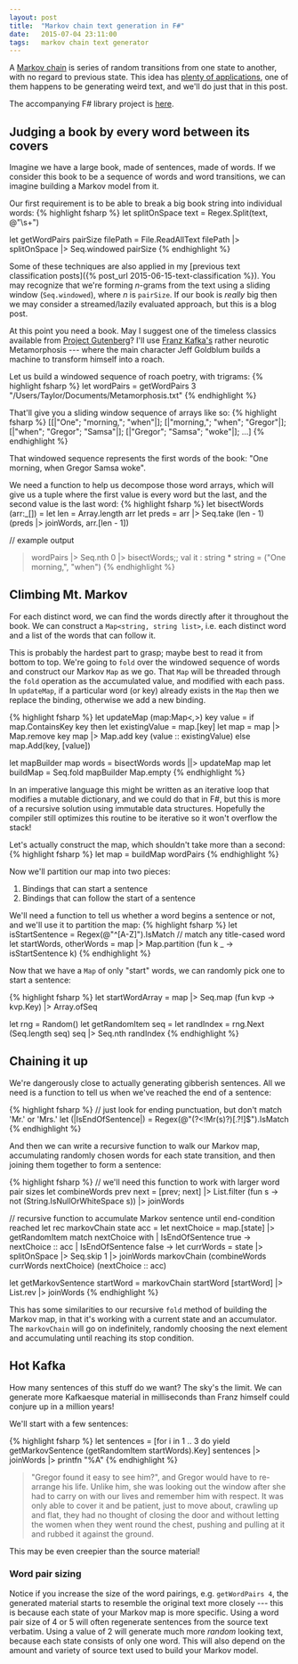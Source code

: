 ```yaml
---
layout: post
title:  "Markov chain text generation in F#"
date:   2015-07-04 23:11:00
tags:	markov chain text generator
---
```

A [Markov chain](https://en.wikipedia.org/wiki/Markov_chain) is series of random transitions from one state to another, with no regard to previous state. This idea has [plenty of applications](https://en.wikipedia.org/wiki/Markov_chain#Applications), one of them happens to be generating weird text, and we'll do just that in this post.

The accompanying F# library project is [here](https://github.com/taylorwood/FsMarkov).

## Judging a book by every word between its covers

Imagine we have a large book, made of sentences, made of words. If we consider this book to be a sequence of words and word transitions, we can imagine building a Markov model from it.

Our first requirement is to be able to break a big book string into individual words:
{% highlight fsharp %}
let splitOnSpace text = Regex.Split(text, @"\s+")

let getWordPairs pairSize filePath =
    File.ReadAllText filePath
    |> splitOnSpace
    |> Seq.windowed pairSize
{% endhighlight %}

Some of these techniques are also applied in my [previous text classification posts]({% post_url 2015-06-15-text-classification %}). You may recognize that we're forming *n*-grams from the text using a sliding window (`Seq.windowed`), where *n* is `pairSize`. If our book is *really* big then we may consider a streamed/lazily evaluated approach, but this is a blog post.

At this point you need a book. May I suggest one of the timeless classics available from [Project Gutenberg](https://www.gutenberg.org)? I'll use [Franz Kafka's](https://en.wikipedia.org/wiki/Franz_Kafka) rather neurotic Metamorphosis --- where the main character Jeff Goldblum builds a machine to transform himself into a roach.

Let us build a windowed sequence of roach poetry, with trigrams:
{% highlight fsharp %}
let wordPairs = getWordPairs 3 "/Users/Taylor/Documents/Metamorphosis.txt"
{% endhighlight %}

That'll give you a sliding window sequence of arrays like so:
{% highlight fsharp %}
[[|"One"; "morning,"; "when"|]; [|"morning,"; "when"; "Gregor"|];
 [|"when"; "Gregor"; "Samsa"|]; [|"Gregor"; "Samsa"; "woke"|]; ...]
{% endhighlight %}

That windowed sequence represents the first words of the book: "One morning, when Gregor Samsa woke".

We need a function to help us decompose those word arrays, which will give us a tuple where the first value is every word but the last, and the second value is the last word:
{% highlight fsharp %}
let bisectWords (arr:_[]) =
    let len = Array.length arr
    let preds = arr |> Seq.take (len - 1)
    (preds |> joinWords, arr.[len - 1])
    
// example output
> wordPairs |> Seq.nth 0 |> bisectWords;;
val it : string * string = ("One morning,", "when")
{% endhighlight %}

## Climbing Mt. Markov

For each distinct word, we can find the words directly after it throughout the book. We can construct a `Map<string, string list>`, i.e. each distinct word and a list of the words that can follow it.

This is probably the hardest part to grasp; maybe best to read it from bottom to top. We're going to `fold` over the windowed sequence of words and construct our Markov `Map` as we go. That `Map` will be threaded through the `fold` operation as the accumulated value, and modified with each pass. In `updateMap`, if a particular word (or key) already exists in the `Map` then we replace the binding, otherwise we add a new binding.

{% highlight fsharp %}
let updateMap (map:Map<_,_>) key value =
    if map.ContainsKey key then
        let existingValue = map.[key]
        let map = map |> Map.remove key
        map |> Map.add key (value :: existingValue)
    else
        map.Add(key, [value])

let mapBuilder map words = bisectWords words ||> updateMap map
let buildMap = Seq.fold mapBuilder Map.empty
{% endhighlight %}

In an imperative language this might be written as an iterative loop that modifies a mutable dictionary, and we could do that in F#, but this is more of a recursive solution using immutable data structures. Hopefully the compiler still optimizes this routine to be iterative so it won't overflow the stack!

Let's actually construct the map, which shouldn't take more than a second:
{% highlight fsharp %}
let map = buildMap wordPairs
{% endhighlight %}

Now we'll partition our map into two pieces:

1. Bindings that can start a sentence
2. Bindings that can follow the start of a sentence

We'll need a function to tell us whether a word begins a sentence or not, and we'll use it to partition the map:
{% highlight fsharp %}
let isStartSentence = Regex(@"^[A-Z]").IsMatch // match any title-cased word
let startWords, otherWords = map |> Map.partition (fun k _ -> isStartSentence k)
{% endhighlight %}

Now that we have a `Map` of only "start" words, we can randomly pick one to start a sentence:

{% highlight fsharp %}
let startWordArray = map |> Seq.map (fun kvp -> kvp.Key) |> Array.ofSeq

let rng = Random()
let getRandomItem seq =
    let randIndex = rng.Next (Seq.length seq)
    seq |> Seq.nth randIndex
{% endhighlight %}

## Chaining it up

We're dangerously close to actually generating gibberish sentences. All we need is a function to tell us when we've reached the end of a sentence:

{% highlight fsharp %}
// just look for ending punctuation, but don't match 'Mr.' or 'Mrs.'
let (|IsEndOfSentence|) = Regex(@"(?<!Mr(s)?)[\.\?\!]$").IsMatch
{% endhighlight %}

And then we can write a recursive function to walk our Markov map, accumulating randomly chosen words for each state transition, and then joining them together to form a sentence:

{% highlight fsharp %}
// we'll need this function to work with larger word pair sizes
let combineWords prev next =
    [prev; next]
    |> List.filter (fun s -> not (String.IsNullOrWhiteSpace s))
    |> joinWords

// recursive function to accumulate Markov sentence until end-condition reached
let rec markovChain state acc =
    let nextChoice = map.[state] |> getRandomItem
    match nextChoice with
    | IsEndOfSentence true ->
        nextChoice :: acc
    | IsEndOfSentence false ->
        let currWords = state |> splitOnSpace |> Seq.skip 1 |> joinWords
        markovChain (combineWords currWords nextChoice) (nextChoice :: acc)
        
let getMarkovSentence startWord =
    markovChain startWord [startWord]
    |> List.rev
    |> joinWords
{% endhighlight %}

This has some similarities to our recursive `fold` method of building the Markov map, in that it's working with a current state and an accumulator. The `markovChain` will go on indefinitely, randomly choosing the next element and accumulating until reaching its stop condition.

## Hot Kafka

How many sentences of this stuff do we want? The sky's the limit. We can generate more Kafkaesque material in milliseconds than Franz himself could conjure up in a million years!

We'll start with a few sentences:

{% highlight fsharp %}
let sentences = [for i in 1 .. 3 do yield getMarkovSentence (getRandomItem startWords).Key]
sentences |> joinWords |> printfn "%A"
{% endhighlight %}

> "Gregor found it easy to see him?", and Gregor would have to re-arrange his life. Unlike him, she was looking out the window after she had to carry on with our lives and remember him with respect. It was only able to cover it and be patient, just to move about, crawling up and flat, they had no thought of closing the door and without letting the women when they went round the chest, pushing and pulling at it and rubbed it against the ground.

This may be even creepier than the source material!

### Word pair sizing

Notice if you increase the size of the word pairings, e.g. `getWordPairs 4`, the generated material starts to resemble the original text more closely --- this is because each state of your Markov map is more specific. Using a word pair size of 4 or 5 will often regenerate sentences from the source text verbatim. Using a value of 2 will generate much more *random* looking text, because each state consists of only one word. This will also depend on the amount and variety of source text used to build your Markov model.